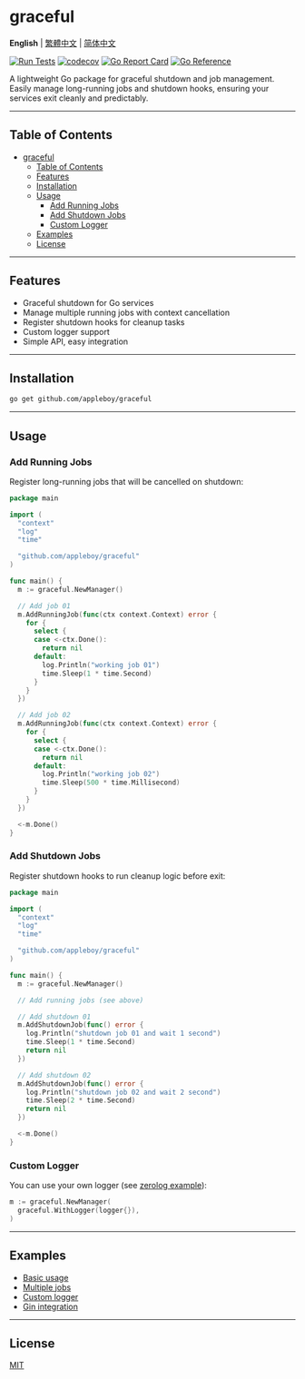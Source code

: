 # graceful

**English** | [繁體中文](README.zh-tw.md) | [简体中文](README.zh-cn.md)

[![Run Tests](https://github.com/appleboy/graceful/actions/workflows/go.yml/badge.svg)](https://github.com/appleboy/graceful/actions/workflows/go.yml)
[![codecov](https://codecov.io/gh/appleboy/graceful/branch/master/graph/badge.svg?token=zPqtcz0Rum)](https://codecov.io/gh/appleboy/graceful)
[![Go Report Card](https://goreportcard.com/badge/github.com/appleboy/graceful)](https://goreportcard.com/report/github.com/appleboy/graceful)
[![Go Reference](https://pkg.go.dev/badge/github.com/gin-contrib/graceful.svg)](https://pkg.go.dev/github.com/gin-contrib/graceful)

A lightweight Go package for graceful shutdown and job management. Easily manage long-running jobs and shutdown hooks, ensuring your services exit cleanly and predictably.

---

## Table of Contents

- [graceful](#graceful)
  - [Table of Contents](#table-of-contents)
  - [Features](#features)
  - [Installation](#installation)
  - [Usage](#usage)
    - [Add Running Jobs](#add-running-jobs)
    - [Add Shutdown Jobs](#add-shutdown-jobs)
    - [Custom Logger](#custom-logger)
  - [Examples](#examples)
  - [License](#license)

---

## Features

- Graceful shutdown for Go services
- Manage multiple running jobs with context cancellation
- Register shutdown hooks for cleanup tasks
- Custom logger support
- Simple API, easy integration

---

## Installation

```bash
go get github.com/appleboy/graceful
```

---

## Usage

### Add Running Jobs

Register long-running jobs that will be cancelled on shutdown:

```go
package main

import (
  "context"
  "log"
  "time"

  "github.com/appleboy/graceful"
)

func main() {
  m := graceful.NewManager()

  // Add job 01
  m.AddRunningJob(func(ctx context.Context) error {
    for {
      select {
      case <-ctx.Done():
        return nil
      default:
        log.Println("working job 01")
        time.Sleep(1 * time.Second)
      }
    }
  })

  // Add job 02
  m.AddRunningJob(func(ctx context.Context) error {
    for {
      select {
      case <-ctx.Done():
        return nil
      default:
        log.Println("working job 02")
        time.Sleep(500 * time.Millisecond)
      }
    }
  })

  <-m.Done()
}
```

### Add Shutdown Jobs

Register shutdown hooks to run cleanup logic before exit:

```go
package main

import (
  "context"
  "log"
  "time"

  "github.com/appleboy/graceful"
)

func main() {
  m := graceful.NewManager()

  // Add running jobs (see above)

  // Add shutdown 01
  m.AddShutdownJob(func() error {
    log.Println("shutdown job 01 and wait 1 second")
    time.Sleep(1 * time.Second)
    return nil
  })

  // Add shutdown 02
  m.AddShutdownJob(func() error {
    log.Println("shutdown job 02 and wait 2 second")
    time.Sleep(2 * time.Second)
    return nil
  })

  <-m.Done()
}
```

### Custom Logger

You can use your own logger (see [zerolog example](./_example/example03/logger.go)):

```go
m := graceful.NewManager(
  graceful.WithLogger(logger{}),
)
```

---

## Examples

- [Basic usage](./_example/example01/main.go)
- [Multiple jobs](./_example/example02/main.go)
- [Custom logger](./_example/example03/main.go)
- [Gin integration](./_example/example04-gin/main.go)

---

## License

[MIT](LICENSE)
